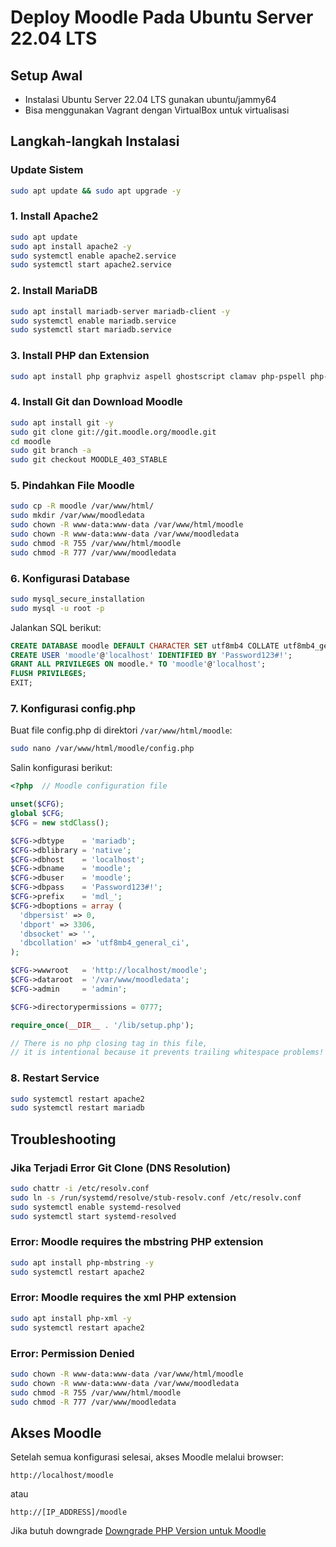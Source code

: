 # Deploy Moodle Pada Ubuntu Server 22.04 LTS

## Setup Awal

- Instalasi Ubuntu Server 22.04 LTS gunakan ubuntu/jammy64
- Bisa menggunakan Vagrant dengan VirtualBox untuk virtualisasi

## Langkah-langkah Instalasi

### Update Sistem

```bash
sudo apt update && sudo apt upgrade -y
```

### 1. Install Apache2

```bash
sudo apt update
sudo apt install apache2 -y
sudo systemctl enable apache2.service
sudo systemctl start apache2.service
```

### 2. Install MariaDB

```bash
sudo apt install mariadb-server mariadb-client -y
sudo systemctl enable mariadb.service
sudo systemctl start mariadb.service
```

### 3. Install PHP dan Extension

```bash
sudo apt install php graphviz aspell ghostscript clamav php-pspell php-curl php-gd php-intl php-mysql php-xml php-xmlrpc php-ldap php-zip php-soap php-mbstring -y
```

### 4. Install Git dan Download Moodle

```bash
sudo apt install git -y
sudo git clone git://git.moodle.org/moodle.git
cd moodle
sudo git branch -a
sudo git checkout MOODLE_403_STABLE
```

### 5. Pindahkan File Moodle

```bash
sudo cp -R moodle /var/www/html/
sudo mkdir /var/www/moodledata
sudo chown -R www-data:www-data /var/www/html/moodle
sudo chown -R www-data:www-data /var/www/moodledata
sudo chmod -R 755 /var/www/html/moodle
sudo chmod -R 777 /var/www/moodledata
```

### 6. Konfigurasi Database

```bash
sudo mysql_secure_installation
sudo mysql -u root -p
```

Jalankan SQL berikut:

```sql
CREATE DATABASE moodle DEFAULT CHARACTER SET utf8mb4 COLLATE utf8mb4_general_ci;
CREATE USER 'moodle'@'localhost' IDENTIFIED BY 'Password123#!';
GRANT ALL PRIVILEGES ON moodle.* TO 'moodle'@'localhost';
FLUSH PRIVILEGES;
EXIT;
```

### 7. Konfigurasi config.php

Buat file config.php di direktori `/var/www/html/moodle`:

```bash
sudo nano /var/www/html/moodle/config.php
```

Salin konfigurasi berikut:

```php
<?php  // Moodle configuration file

unset($CFG);
global $CFG;
$CFG = new stdClass();

$CFG->dbtype    = 'mariadb';
$CFG->dblibrary = 'native';
$CFG->dbhost    = 'localhost';
$CFG->dbname    = 'moodle';
$CFG->dbuser    = 'moodle';
$CFG->dbpass    = 'Password123#!';
$CFG->prefix    = 'mdl_';
$CFG->dboptions = array (
  'dbpersist' => 0,
  'dbport' => 3306,
  'dbsocket' => '',
  'dbcollation' => 'utf8mb4_general_ci',
);

$CFG->wwwroot   = 'http://localhost/moodle';
$CFG->dataroot  = '/var/www/moodledata';
$CFG->admin     = 'admin';

$CFG->directorypermissions = 0777;

require_once(__DIR__ . '/lib/setup.php');

// There is no php closing tag in this file,
// it is intentional because it prevents trailing whitespace problems!
```

### 8. Restart Service

```bash
sudo systemctl restart apache2
sudo systemctl restart mariadb
```

## Troubleshooting

### Jika Terjadi Error Git Clone (DNS Resolution)

```bash
sudo chattr -i /etc/resolv.conf
sudo ln -s /run/systemd/resolve/stub-resolv.conf /etc/resolv.conf
sudo systemctl enable systemd-resolved
sudo systemctl start systemd-resolved
```

### Error: Moodle requires the mbstring PHP extension

```bash
sudo apt install php-mbstring -y
sudo systemctl restart apache2
```

### Error: Moodle requires the xml PHP extension

```bash
sudo apt install php-xml -y
sudo systemctl restart apache2
```

### Error: Permission Denied

```bash
sudo chown -R www-data:www-data /var/www/html/moodle
sudo chown -R www-data:www-data /var/www/moodledata
sudo chmod -R 755 /var/www/html/moodle
sudo chmod -R 777 /var/www/moodledata
```

## Akses Moodle

Setelah semua konfigurasi selesai, akses Moodle melalui browser:

```
http://localhost/moodle
```

atau

```
http://[IP_ADDRESS]/moodle
```

Jika butuh downgrade [Downgrade PHP Version untuk Moodle](./Setting-Your-Version-On-PHP.md)
